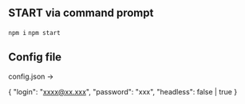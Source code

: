 ## START via command prompt
`npm i`
`npm start`

## Config file
config.json -> 

{
	"login": "xxxx@xx.xxx",
	"password": "xxx",
	"headless": false | true
}
